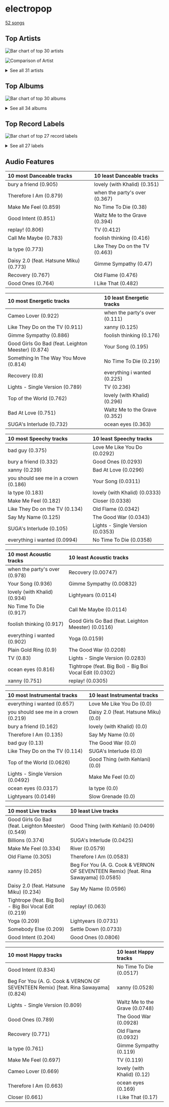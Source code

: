 # electropop

[52 songs](electropop_tracks.md)

## Top Artists

![Bar chart of top 30 artists](../images/genres/electropop/artists.png)

![Comparison of Artist](../images/genres/electropop/artists_comparison.png)


<details>
<summary>See all 31 artists</summary>

| Number of Tracks | Art | Artist | 🔗 |
|---:|:---|:---|:---|
| 16 | <img src="https://i.scdn.co/image/ab6761610000e5eb4765d540a1ebedeb7c9637a2" alt="" width="50" /> | [Kimbra](../artists/kimbra.md) | [🔗](https://open.spotify.com/artist/6hk7Yq1DU9QcCCrz9uc0Ti) |
| 11 | <img src="https://i.scdn.co/image/ab6761610000e5ebd8b9980db67272cb4d2c3daf" alt="" width="50" /> | [Billie Eilish](../artists/billie_eilish.md) | [🔗](https://open.spotify.com/artist/6qqNVTkY8uBg9cP3Jd7DAH) |
| 5 | <img src="https://i.scdn.co/image/ab6761610000e5eb1dc61a0a0612dff3df110ce2" alt="" width="50" /> | Janelle Monáe | [🔗](https://open.spotify.com/artist/6ueGR6SWhUJfvEhqkvMsVs) |
| 5 | <img src="https://i.scdn.co/image/ab6761610000e5eb854b6139b96beb6dbc398e06" alt="" width="50" /> | Ellie Goulding | [🔗](https://open.spotify.com/artist/0X2BH1fck6amBIoJhDVmmJ) |
| 4 | <img src="https://i.scdn.co/image/ab6761610000e5ebd707e1c5177614c4ec95a06c" alt="" width="50" /> | Halsey | [🔗](https://open.spotify.com/artist/26VFTg2z8YR0cCuwLzESi2) |
| 2 | <img src="https://i.scdn.co/image/ab6761610000e5eb576cb43281160e345f728b71" alt="" width="50" /> | Charli XCX | [🔗](https://open.spotify.com/artist/25uiPmTg16RbhZWAqwLBy5) |
| 1 | <img src="https://i.scdn.co/image/ab6761610000e5eb358577f183465ae7698a53a7" alt="" width="50" /> | Carly Rae Jepsen | [🔗](https://open.spotify.com/artist/6sFIWsNpZYqfjUpaCgueju) |
| 1 | <img src="https://i.scdn.co/image/ab6761610000e5ebba025c8f62612b2ca6bfa375" alt="" width="50" /> | Hatsune Miku | [🔗](https://open.spotify.com/artist/6pNgnvzBa6Bthsv8SrZJYl) |
| 1 | <img src="https://i.scdn.co/image/ab6761610000e5eb31072db9da0311ecfabe96bf" alt="" width="50" /> | Khalid | [🔗](https://open.spotify.com/artist/6LuN9FCkKOj5PcnpouEgny) |
| 1 | <img src="https://i.scdn.co/image/ab6761610000e5eb3c02f4fb4cc9187c488afd50" alt="" width="50" /> | The Chainsmokers | [🔗](https://open.spotify.com/artist/69GGBxA162lTqCwzJG5jLp) |
| 1 | <img src="https://i.scdn.co/image/ab6761610000e5eb5af53f295e6c42529fbd0873" alt="" width="50" /> | Lauv | [🔗](https://open.spotify.com/artist/5JZ7CnR6gTvEMKX4g70Amv) |
| 1 | <img src="https://i.scdn.co/image/ab6761610000e5ebd9f754de994ed3b6e8f01522" alt="" width="50" /> | Jidenna | [🔗](https://open.spotify.com/artist/4TsHKU8l8Wq7n7OPVikirn) |
| 1 | <img src="https://i.scdn.co/image/ab6761610000e5ebd06f948216f34ea0298aef43" alt="" width="50" /> | Caroline Polachek | [🔗](https://open.spotify.com/artist/4Ge8xMJNwt6EEXOzVXju9a) |
| 1 | <img src="https://i.scdn.co/image/145b7b08e7f1de22d033e957c0888a5f9e0c99e6" alt="" width="50" /> | Leighton Meester | [🔗](https://open.spotify.com/artist/481VlDdXZAIRxnHyywNbXn) |
| 1 | <img src="https://i.scdn.co/image/ab6761610000e5ebde30d7c86dfc0bc832b641a3" alt="" width="50" /> | Pink Siifu | [🔗](https://open.spotify.com/artist/40ZElxHldNyvn7x8WRC6fh) |
| 1 | <img src="https://i.scdn.co/image/ab6761610000e5eb9535efdcc4cb09bcad47ba55" alt="" width="50" /> | Ashnikko | [🔗](https://open.spotify.com/artist/3PyJHH2wyfQK3WZrk9rpmP) |
| 1 | <img src="https://i.scdn.co/image/ab6761610000e5eb5704a64f34fe29ff73ab56bb" alt="" width="50" /> | [BTS](../artists/bts.md) | [🔗](https://open.spotify.com/artist/3Nrfpe0tUJi4K4DXYWgMUX) |
| 1 | <img src="https://i.scdn.co/image/ab6761610000e5eb9df0f924a5e609c8da143cd5" alt="" width="50" /> | A. G. Cook | [🔗](https://open.spotify.com/artist/335TWGWGFan4vaacJzSiU8) |
| 1 | <img src="https://i.scdn.co/image/ab6761610000e5eb7bb5ab9683125fc416c9dbfb" alt="" width="50" /> | Zedd | [🔗](https://open.spotify.com/artist/2qxJFvFYMEDqd7ui6kSAcq) |
| 1 | <img src="nan" alt="" width="50" /> | Tommy Raps | [🔗](https://open.spotify.com/artist/2jDVhHiltj9mEWoIGdBg3z) |
| 1 | <img src="https://i.scdn.co/image/ab6761610000e5eb7f3c0dffb5229c8734ff60b2" alt="" width="50" /> | Big Boi | [🔗](https://open.spotify.com/artist/2ht3wxeT69CzyKFChNnNAB) |
| 1 | <img src="https://i.scdn.co/image/ab6761610000e5ebc48ae32aff5303453105b2d3" alt="" width="50" /> | Cobra Starship | [🔗](https://open.spotify.com/artist/2aYJ5LAta2ScCdfLhKgZOY) |
| 1 | <img src="https://i.scdn.co/image/ab6761610000e5eba8b955d42229e4cbd03d4cd8" alt="" width="50" /> | VERNON | [🔗](https://open.spotify.com/artist/2Y34b9AOK30zXgL7cAH4NG) |
| 1 | <img src="https://i.scdn.co/image/ab6761610000e5eb740bae2676885855f3e5b05a" alt="" width="50" /> | Tove Styrke | [🔗](https://open.spotify.com/artist/2QSPrJfYeRXaltEEiriXN9) |
| 1 | <img src="https://i.scdn.co/image/ab6761610000e5ebd6442ba68c144b0c84b207a4" alt="" width="50" /> | Rina Sawayama | [🔗](https://open.spotify.com/artist/2KEqzdPS7M5YwGmiuPTdr5) |
| 1 | <img src="https://i.scdn.co/image/ab6761610000e5ebe0812e8d85a4cc98cbc3bf2c" alt="" width="50" /> | Metric | [🔗](https://open.spotify.com/artist/1rCIEwPp5OnXW0ornlSsRl) |
| 1 | <img src="https://i.scdn.co/image/ab6761610000e5eb1e9c5c07c1244a637929678c" alt="" width="50" /> | VÉRITÉ | [🔗](https://open.spotify.com/artist/1Fr6agZ6iSM5Ynn2k4C8sc) |
| 1 | <img src="https://i.scdn.co/image/ab6761610000e5eba8bcfb642ea4803e36b73b0a" alt="" width="50" /> | Bishop Briggs | [🔗](https://open.spotify.com/artist/0yb46jwm7gqbZXVXZQ8Z1e) |
| 1 | <img src="https://i.scdn.co/image/ab6761610000e5eb53a4b7b7926630c0d69b0589" alt="" width="50" /> | Ryan Lott | [🔗](https://open.spotify.com/artist/0rLLyTr5rx0qYKb63MdVW9) |
| 1 | <img src="https://i.scdn.co/image/ab6761610000e5eb0fad315ccb6b38517152d2cc" alt="" width="50" /> | SUGA | [🔗](https://open.spotify.com/artist/0ebNdVaOfp6N0oZ1guIxM8) |
| 1 | <img src="https://i.scdn.co/image/ab6761610000e5ebd2657bcafcb300d90816523f" alt="" width="50" /> | Kehlani | [🔗](https://open.spotify.com/artist/0cGUm45nv7Z6M6qdXYQGTX) |

</details>

## Top Albums

![Bar chart of top 30 albums](../images/genres/electropop/albums.png)


<details>
<summary>See all 34 albums</summary>

| Number of Tracks | Art | Album | Release Date | 🔗 |
|---:|:---|:---|:---|:---|
| 7 | <img src="https://i.scdn.co/image/ab67616d0000b273d0ec2db731952a7efabc6397" alt="" width="50" /> | Vows (Deluxe Version) | 2011 | [🔗](https://open.spotify.com/album/6V9rvW05Um5bIHePPfeI8p) |
| 5 | <img src="https://i.scdn.co/image/ab67616d0000b27350a3147b4edd7701a876c6ce" alt="" width="50" /> | WHEN WE ALL FALL ASLEEP, WHERE DO WE GO? | 2019-03-29 | [🔗](https://open.spotify.com/album/0S0KGZnfBGSIssfF54WSJh) |
| 5 | <img src="https://i.scdn.co/image/ab67616d0000b273d56201d2b07c5950c540f0c8" alt="" width="50" /> | Primal Heart | 2018-04-20 | [🔗](https://open.spotify.com/album/4pj0BkJ7u39i009oqe8V79) |
| 3 | <img src="https://i.scdn.co/image/ab67616d0000b273c1b217d3bb2ef206b92cd968" alt="" width="50" /> | A Reckoning | 2023-01-27 | [🔗](https://open.spotify.com/album/2LXTIciAcMZ6wa96d9sLnM) |
| 2 | <img src="https://i.scdn.co/image/ab67616d0000b273a90401b8d27cd6b5f3a46242" alt="" width="50" /> | Lights | 2011-01-01 | [🔗](https://open.spotify.com/album/3duZhvcaoqdNveQYXf9dMV) |
| 2 | <img src="https://i.scdn.co/image/ab67616d0000b2730a60fb0deda858270cca82ee" alt="" width="50" /> | Dirty Computer | 2018-04-27 | [🔗](https://open.spotify.com/album/2PjlaxlMunGOUvcRzlTbtE) |
| 1 | <img src="https://i.scdn.co/image/ab67616d0000b2738a3f0a3ca7929dea23cd274c" alt="" width="50" /> | lovely (with Khalid) | 2018-04-19 | [🔗](https://open.spotify.com/album/2sBB17RXTamvj7Ncps15AK) |
| 1 | <img src="https://i.scdn.co/image/ab67616d0000b2730f7ad6d8d829906c17cae210" alt="" width="50" /> | hopeless fountain kingdom (Deluxe) | 2017-06-02 | [🔗](https://open.spotify.com/album/7GjG91tyHQNGEHzKJaqOi0) |
| 1 | <img src="https://i.scdn.co/image/ab67616d0000b273f2248cf6dad1d6c062587249" alt="" width="50" /> | everything i wanted | 2019-11-13 | [🔗](https://open.spotify.com/album/4i3rAwPw7Ln2YrKDusaWyT) |
| 1 | <img src="https://i.scdn.co/image/ab67616d0000b273a9f6c04ba168640b48aa5795" alt="" width="50" /> | dont smile at me | 2017-12-22 | [🔗](https://open.spotify.com/album/7fRrTyKvE4Skh93v97gtcU) |
| 1 | <img src="https://i.scdn.co/image/ab67616d0000b273fbf594435bcb7b30636efc02" alt="" width="50" /> | Yoga | 2015-03-31 | [🔗](https://open.spotify.com/album/5rzxGeVyCV74SvV5hjLRAU) |
| 1 | <img src="https://i.scdn.co/image/ab67616d0000b27369b3dd10eee85bb2652c3b05" alt="" width="50" /> | The Golden Echo | 2014-08-15 | [🔗](https://open.spotify.com/album/66hoUkjxM7tVQwu7bZocwP) |
| 1 | <img src="https://i.scdn.co/image/ab67616d0000b273120a1366324c2ae1728e17e5" alt="" width="50" /> | The ArchAndroid | 2010-05-17 | [🔗](https://open.spotify.com/album/7MvSB0JTdtl1pSwZcgvYQX) |
| 1 | <img src="https://i.scdn.co/image/ab67616d0000b2730d0837e34a3fcc57de9fc93d" alt="" width="50" /> | Sway | 2018-05-04 | [🔗](https://open.spotify.com/album/3fSRbKgYW6kcR1ZFMaaNV4) |
| 1 | <img src="https://i.scdn.co/image/ab67616d0000b273ce94afb9aa5d73f00852a45b" alt="" width="50" /> | Somebody Else | 2016-09-09 | [🔗](https://open.spotify.com/album/3Q4yhhyFA2cpZq2FGOgMwU) |
| 1 | <img src="https://i.scdn.co/image/ab67616d0000b2734fb1446223808a37ba8914b5" alt="" width="50" /> | Slow Grenade | 2020-06-30 | [🔗](https://open.spotify.com/album/15Zgvxqql6EPHE3NJlUt0R) |
| 1 | <img src="https://i.scdn.co/image/ab67616d0000b273da43139cbb1612e1b94eed4a" alt="" width="50" /> | SUGA's Interlude | 2019-12-06 | [🔗](https://open.spotify.com/album/0JfaSjTaej3QB27ofjnbQV) |
| 1 | <img src="https://i.scdn.co/image/ab67616d0000b273f7b7174bef6f3fbfda3a0bb7" alt="" width="50" /> | No Time To Die | 2020-02-13 | [🔗](https://open.spotify.com/album/5sXSHscDjBez8VF20cSyad) |
| 1 | <img src="https://i.scdn.co/image/ab67616d0000b273b72cb7bed93d6e2fdf42cffe" alt="" width="50" /> | Metropolis: The Chase Suite (Special Edition) | 2008-08-12 | [🔗](https://open.spotify.com/album/3T3bJi3cvwR5U7ihwgEwF1) |
| 1 | <img src="https://i.scdn.co/image/ab67616d0000b2737636e1c9e67eaafc9f49aefd" alt="" width="50" /> | Manic | 2020-01-17 | [🔗](https://open.spotify.com/album/68enXe5XcJdciSDAZr0Alr) |
| 1 | <img src="https://i.scdn.co/image/ab67616d0000b273a111f7769013f1731e9c697c" alt="" width="50" /> | Kiss (Deluxe) | 2012-01-01 | [🔗](https://open.spotify.com/album/29blfJv8AddJrjuG3DpE13) |
| 1 | <img src="https://i.scdn.co/image/ab67616d0000b273c83d25c1b9d5f384c32d834a" alt="" width="50" /> | Hot Mess | 2009-07-07 | [🔗](https://open.spotify.com/album/41TUivD915ztiKgyu99H9T) |
| 1 | <img src="https://i.scdn.co/image/ab67616d0000b2732a038d3bf875d23e4aeaa84e" alt="" width="50" /> | Happier Than Ever | 2021-07-30 | [🔗](https://open.spotify.com/album/0JGOiO34nwfUdDrD612dOp) |
| 1 | <img src="https://i.scdn.co/image/ab67616d0000b2737a4781629469bb83356cd318" alt="" width="50" /> | Guitar Songs | 2022-07-21 | [🔗](https://open.spotify.com/album/1YPWxMpQEC8kcOuefgXbhj) |
| 1 | <img src="https://i.scdn.co/image/ab67616d0000b273c824820b3a74839b91b4036a" alt="" width="50" /> | Good Thing (with Kehlani) | 2019-09-27 | [🔗](https://open.spotify.com/album/3wpdeV1FZfiEnelZSfAFp4) |
| 1 | <img src="https://i.scdn.co/image/ab67616d0000b2736cd9798b6ace10ff98d1abdd" alt="" width="50" /> | Fifty Shades Freed (Original Motion Picture Soundtrack) | 2018-02-09 | [🔗](https://open.spotify.com/album/4w0N1CaZwQ5RPIuawqlYyy) |
| 1 | <img src="https://i.scdn.co/image/ab67616d0000b27370d7aa769af19e7e2c2e107b" alt="" width="50" /> | Fantasies | 2009-04-14 | [🔗](https://open.spotify.com/album/3Oj8FdHcV6kAiOVWfkqRaA) |
| 1 | <img src="https://i.scdn.co/image/ab67616d0000b273570d18beb1f15ef8adfb27a5" alt="" width="50" /> | Delirium | 2015-11-13 | [🔗](https://open.spotify.com/album/4A43DyDoAVa1Fb8pq6Yejl) |
| 1 | <img src="https://i.scdn.co/image/ab67616d0000b2735064363e1b38af783f93f1a7" alt="" width="50" /> | Daisy 2.0 (feat. Hatsune Miku) | 2020-12-11 | [🔗](https://open.spotify.com/album/6JZYS7UElSfjyTgFgE1ApG) |
| 1 | <img src="https://i.scdn.co/image/ab67616d0000b273495ce6da9aeb159e94eaa453" alt="" width="50" /> | Closer | 2016-07-29 | [🔗](https://open.spotify.com/album/0rSLgV8p5FzfnqlEk4GzxE) |
| 1 | <img src="https://i.scdn.co/image/ab67616d0000b2738cae5034066af45cdfbc4266" alt="" width="50" /> | Church Of Scars | 2018-04-20 | [🔗](https://open.spotify.com/album/1TTxcgs3zEngN0EB56yXzY) |
| 1 | <img src="https://i.scdn.co/image/ab67616d0000b273f629eb64fd8ef76a97b154f5" alt="" width="50" /> | CRASH | 2022-03-18 | [🔗](https://open.spotify.com/album/1QqipMXWzJhr6yfcNKTp8B) |
| 1 | <img src="https://i.scdn.co/image/ab67616d0000b273e0fe249ba64c4b0cd85f3ef6" alt="" width="50" /> | Billions | 2022-02-09 | [🔗](https://open.spotify.com/album/4DpAPqdJ1jVhoWZrxWLRH5) |
| 1 | <img src="https://i.scdn.co/image/ab67616d0000b273b0ed835957dbf3c63184a3bc" alt="" width="50" /> | Beg For You (A. G. Cook & VERNON OF SEVENTEEN Remix) [feat. Rina Sawayama] | 2022-02-25 | [🔗](https://open.spotify.com/album/6snPKZGUbpydW2XJu9ievq) |

</details>


## Top Record Labels

![Bar chart of top 27 record labels](../images/genres/electropop/labels.png)


<details>
<summary>See all 27 labels</summary>

| Number of Tracks | Label |
|---:|:---|
| 13 | [Warner Records](../labels/warner_records.md) |
| 11 | [Darkroom](../labels/darkroom.md) |
| 10 | [Interscope Records](../labels/interscope_records.md) |
| 4 | [Polydor Records](../labels/polydor_records.md) |
| 4 | Bad Boy |
| 3 | Kimbra |
| 2 | Wondaland |
| 2 | [Capitol Records](../labels/capitol_records.md) |
| 1 | VÉRITÉ |
| 1 | [Universal Music LLC](../labels/universal_music_llc.md) |
| 1 | Teleport Records |
| 1 | Silent Records IGA |
| 1 | [Republic Records](../labels/republic_records.md) |
| 1 | [RCA Records Label](../labels/rca_records_label.md) |
| 1 | Perpetual Novice |
| 1 | Parlophone UK |
| 1 | Metric Music International |
| 1 | Island Records |
| 1 | Fueled By Ramen |
| 1 | FSF |
| 1 | [Epic](../labels/epic.md) |
| 1 | Disruptor Records |
| 1 | Decaydance |
| 1 | [Columbia](../labels/columbia.md) |
| 1 | Atlantic Records UK |
| 1 | [Atlantic Records](../labels/atlantic_records.md) |
| 1 | Astralwerks (ASW) |

</details>


## Audio Features

| 10 most Danceable tracks | 10 least Danceable tracks |
|:---|:---|
| bury a friend (0.905) | lovely (with Khalid) (0.351) |
| Therefore I Am (0.879) | when the party's over (0.367) |
| Make Me Feel (0.859) | No Time To Die (0.38) |
| Good Intent (0.851) | Waltz Me to the Grave (0.394) |
| replay! (0.806) | TV (0.412) |
| Call Me Maybe (0.783) | foolish thinking (0.416) |
| la type (0.773) | Like They Do on the TV (0.463) |
| Daisy 2.0 (feat. Hatsune Miku) (0.773) | Gimme Sympathy (0.47) |
| Recovery (0.767) | Old Flame (0.476) |
| Good Ones (0.764) | I Like That (0.482) |

| 10 most Energetic tracks | 10 least Energetic tracks |
|:---|:---|
| Cameo Lover (0.922) | when the party's over (0.111) |
| Like They Do on the TV (0.911) | xanny (0.125) |
| Gimme Sympathy (0.886) | foolish thinking (0.176) |
| Good Girls Go Bad (feat. Leighton Meester) (0.874) | Your Song (0.195) |
| Something In The Way You Move (0.814) | No Time To Die (0.219) |
| Recovery (0.8) | everything i wanted (0.225) |
| Lights - Single Version (0.789) | TV (0.236) |
| Top of the World (0.762) | lovely (with Khalid) (0.296) |
| Bad At Love (0.751) | Waltz Me to the Grave (0.352) |
| SUGA's Interlude (0.732) | ocean eyes (0.363) |

| 10 most Speechy tracks | 10 least Speechy tracks |
|:---|:---|
| bad guy (0.375) | Love Me Like You Do (0.0292) |
| bury a friend (0.332) | Good Ones (0.0293) |
| xanny (0.239) | Bad At Love (0.0296) |
| you should see me in a crown (0.186) | Your Song (0.0311) |
| la type (0.183) | lovely (with Khalid) (0.0333) |
| Make Me Feel (0.182) | Closer (0.0338) |
| Like They Do on the TV (0.134) | Old Flame (0.0342) |
| Say My Name (0.125) | The Good War (0.0343) |
| SUGA's Interlude (0.105) | Lights - Single Version (0.0353) |
| everything i wanted (0.0994) | No Time To Die (0.0358) |

| 10 most Acoustic tracks | 10 least Acoustic tracks |
|:---|:---|
| when the party's over (0.978) | Recovery (0.00747) |
| Your Song (0.936) | Gimme Sympathy (0.00832) |
| lovely (with Khalid) (0.934) | Lightyears (0.0114) |
| No Time To Die (0.917) | Call Me Maybe (0.0114) |
| foolish thinking (0.917) | Good Girls Go Bad (feat. Leighton Meester) (0.0116) |
| everything i wanted (0.902) | Yoga (0.0159) |
| Plain Gold Ring (0.9) | The Good War (0.0208) |
| TV (0.83) | Lights - Single Version (0.0283) |
| ocean eyes (0.816) | Tightrope (feat. Big Boi) - Big Boi Vocal Edit (0.0302) |
| xanny (0.751) | replay! (0.0305) |

| 10 most Instrumental tracks | 10 least Instrumental tracks |
|:---|:---|
| everything i wanted (0.657) | Love Me Like You Do (0.0) |
| you should see me in a crown (0.219) | Daisy 2.0 (feat. Hatsune Miku) (0.0) |
| bury a friend (0.162) | lovely (with Khalid) (0.0) |
| Therefore I Am (0.135) | Say My Name (0.0) |
| bad guy (0.13) | The Good War (0.0) |
| Like They Do on the TV (0.114) | SUGA's Interlude (0.0) |
| Top of the World (0.0626) | Good Thing (with Kehlani) (0.0) |
| Lights - Single Version (0.0492) | Make Me Feel (0.0) |
| ocean eyes (0.0317) | la type (0.0) |
| Lightyears (0.0149) | Slow Grenade (0.0) |

| 10 most Live tracks | 10 least Live tracks |
|:---|:---|
| Good Girls Go Bad (feat. Leighton Meester) (0.549) | Good Thing (with Kehlani) (0.0409) |
| Billions (0.374) | SUGA's Interlude (0.0425) |
| Make Me Feel (0.334) | River (0.0579) |
| Old Flame (0.305) | Therefore I Am (0.0583) |
| xanny (0.265) | Beg For You (A. G. Cook & VERNON OF SEVENTEEN Remix) [feat. Rina Sawayama] (0.0585) |
| Daisy 2.0 (feat. Hatsune Miku) (0.234) | Say My Name (0.0596) |
| Tightrope (feat. Big Boi) - Big Boi Vocal Edit (0.219) | replay! (0.063) |
| Yoga (0.209) | Lightyears (0.0731) |
| Somebody Else (0.209) | Settle Down (0.0733) |
| Good Intent (0.204) | Good Ones (0.0806) |

| 10 most Happy tracks | 10 least Happy tracks |
|:---|:---|
| Good Intent (0.834) | No Time To Die (0.0517) |
| Beg For You (A. G. Cook & VERNON OF SEVENTEEN Remix) [feat. Rina Sawayama] (0.824) | xanny (0.0528) |
| Lights - Single Version (0.809) | Waltz Me to the Grave (0.0748) |
| Good Ones (0.789) | The Good War (0.0928) |
| Recovery (0.771) | Old Flame (0.0932) |
| la type (0.761) | Gimme Sympathy (0.119) |
| Make Me Feel (0.697) | TV (0.119) |
| Cameo Lover (0.669) | lovely (with Khalid) (0.12) |
| Therefore I Am (0.663) | ocean eyes (0.169) |
| Closer (0.661) | I Like That (0.17) |
